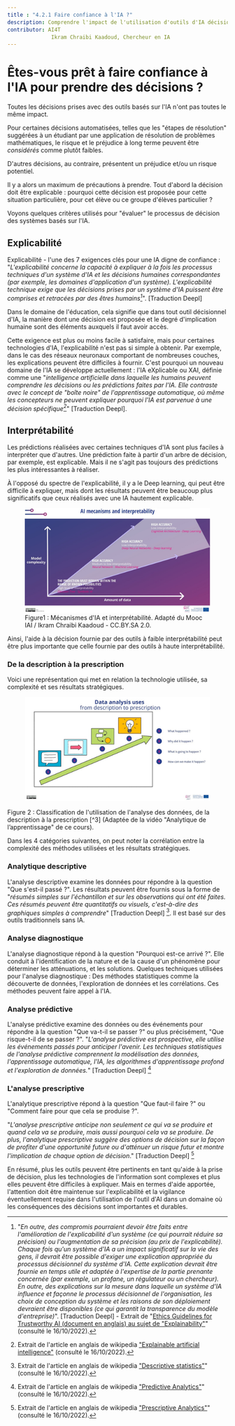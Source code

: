 ```yaml
---
title : "4.2.1 Faire confiance à l'IA ?"
description: Comprendre l'impact de l'utilisation d'outils d'IA décisionnels et les précautions nécessaires d'utilisation.
contributor: AI4T
              Ikram Chraibi Kaadoud, Chercheur en IA
---
```


# Êtes-vous prêt à faire confiance à l'IA pour prendre des décisions ?

Toutes les décisions prises avec des outils basés sur l'IA n'ont pas toutes le même impact.

Pour certaines décisions automatisées, telles que les "étapes de résolution" suggérées à un étudiant par une application de résolution de problèmes mathématiques, le risque et le préjudice à long terme peuvent être *considérés* comme plutôt faibles.

D'autres décisions, au contraire, présentent un préjudice et/ou un risque potentiel.

Il y a alors un maximum de précautions à prendre. Tout d'abord la décision doit être explicable : pourquoi cette décision est proposée pour cette situation particulière, pour cet élève ou ce groupe d'élèves particulier ?

Voyons quelques critères utilisés pour "évaluer" le processus de décision des systèmes basés sur l'IA.

## Explicabilité

Explicabilité - l'une des 7 exigences clés pour une IA digne de confiance : "_L'explicabilité concerne la capacité à expliquer à la fois les processus techniques d'un système d'IA et les décisions humaines correspondantes (par exemple, les domaines d'application d'un système). L'explicabilité technique exige que les décisions prises par un système d'IA puissent être comprises et retracées par des êtres humains[^1]_". [Traduction Deepl]

Dans le domaine de l'éducation, cela signifie que dans tout outil décisionnel d'IA, la manière dont une décision est proposée et le degré d'implication humaine sont des éléments auxquels il faut avoir accès.

Cette exigence est plus ou moins facile à satisfaire, mais pour certaines technologies d'IA, l'explicabilité n'est pas si simple à obtenir. Par exemple, dans le cas des réseaux neuronaux comportant de nombreuses couches, les explications peuvent être difficiles à fournir. C'est pourquoi un nouveau domaine de l'IA se développe actuellement : l'IA eXplicable ou XAI, définie comme une "_intelligence artificielle dans laquelle les humains peuvent comprendre les décisions ou les prédictions faites par l'IA. Elle contraste avec le concept de "boîte noire" de l'apprentissage automatique, où même les concepteurs ne peuvent expliquer pourquoi l'IA est parvenue à une décision spécifique[^2]_" [Traduction Deepl].

## Interprétabilité

Les prédictions réalisées avec certaines techniques d'IA sont plus faciles à interpréter que d'autres. Une prédiction faite à partir d'un arbre de décision, par exemple, est explicable. Mais il ne s'agit pas toujours des prédictions les plus intéressantes à réaliser.

À l'opposé du spectre de l'explicabilité, il y a le Deep learning, qui peut être difficile à expliquer, mais dont les résultats peuvent être beaucoup plus significatifs que ceux réalisés avec une IA hautement explicable.

<figure>
  <img src="Images/AI-mecanisms-and-interpretability-HQ.jpg" alt="Representation of AI mechanisms and interpretability." />
  <figcaption>Figure1 : Mécanismes d'IA et interprétabilité.
 Adapté du Mooc IAI / Ikram Chraibi Kaadoud - CC.BY.SA 2.0.</figcaption>
</figure>

Ainsi, l'aide à la décision fournie par des outils à faible interprétabilité peut être plus importante que celle fournie par des outils à haute interprétabilité.

### De la description à la prescription

Voici une représentation qui met en relation la technologie utilisée, sa complexité et ses résultats stratégiques.

<figure>
  <img src="Images/Data-analysis-uses-from-description-to-prescription-HQ.jpg" alt="Representation of Data analysis uses from description to prescription." />
</figure>
Figure 2 : Classification de l'utilisation de l'analyse des données, de la description à la prescription [^3] (Adaptée de la vidéo "Analytique de l’apprentissage" de ce cours).

Dans les 4 catégories suivantes, on peut noter la corrélation entre la complexité des méthodes utilisées et les résultats stratégiques.

### Analytique descriptive

L'analyse descriptive examine les données pour répondre à la question "Que s'est-il passé ?".
Les résultats peuvent être fournis sous la forme de "*résumés simples sur l'échantillon et sur les observations qui ont été faites. Ces résumés peuvent être quantitatifs ou visuels, c'est-à-dire des graphiques simples à comprendre*" [Traduction Deepl] [^4]. Il est basé sur des outils traditionnels sans IA.

### Analyse diagnostique

L'analyse diagnostique répond à la question "Pourquoi est-ce arrivé ?".
Elle conduit à l'identification de la nature et de la cause d'un phénomène pour déterminer les atténuations, et les solutions. Quelques techniques utilisées pour l'analyse diagnostique : Des méthodes statistiques comme la découverte de données, l'exploration de données et les corrélations. Ces méthodes peuvent faire appel à l'IA.

### Analyse prédictive

L'analyse prédictive examine des données ou des événements pour répondre à la question "Que va-t-il se passer ?" ou plus précisément, "Que risque-t-il de se passer ?".
"*L'analyse prédictive est prospective, elle utilise les événements passés pour anticiper l'avenir. Les techniques statistiques de l'analyse prédictive comprennent la modélisation des données, l'apprentissage automatique, l'IA, les algorithmes d'apprentissage profond et l'exploration de données.*" [Traduction Deepl] [^5]

### L'analyse prescriptive

L'analytique prescriptive répond à la question "Que faut-il faire ?" ou "Comment faire pour que cela se produise ?".

"*L'analyse prescriptive anticipe non seulement ce qui va se produire et quand cela va se produire, mais aussi pourquoi cela va se produire. De plus, l'analytique prescriptive suggère des options de décision sur la façon de profiter d'une opportunité future ou d'atténuer un risque futur et montre l'implication de chaque option de décision*." [Traduction Deepl] [^6]

En résumé, plus les outils peuvent être pertinents en tant qu'aide à la prise de décision, plus les technologies de l'information sont complexes et plus elles peuvent être difficiles à expliquer.
Mais en termes d'aide apportée, l'attention doit être maintenue sur l'explicabilité et la vigilance éventuellement requise dans l'utilisation de l'outil d'AI dans un domaine où les conséquences des décisions sont importantes et durables.

[^1]: "*En outre, des compromis pourraient devoir être faits entre l'amélioration de l'explicabilité d'un système (ce qui pourrait réduire sa précision) ou l'augmentation de sa précision (au prix de l'explicabilité). Chaque fois qu'un système d'IA a un impact significatif sur la vie des gens, il devrait être possible d'exiger une explication appropriée du processus décisionnel du système d'IA. Cette explication devrait être fournie en temps utile et adaptée à l'expertise de la partie prenante concernée (par exemple, un profane, un régulateur ou un chercheur). En outre, des explications sur la mesure dans laquelle un système d'IA influence et façonne le processus décisionnel de l'organisation, les choix de conception du système et les raisons de son déploiement devraient être disponibles (ce qui garantit la transparence du modèle d'entreprise)*". [Traduction Deepl] - Extrait de "[Ethics Guidelines for Trustworthy AI (document en anglais) au sujet de "Explainability"](https://ec.europa.eu/futurium/en/ai-alliance-consultation/guidelines/1.html#Transparency)" (consulté le 16/10/2022).

[^2]: Extrait de l'article en anglais de wikipedia ["Explainable artificial intelligence"](https://en.wikipedia.org/wiki/Explainable_artificial_intelligence) (consulté le 16/10/2022).

[^3]: Voir, dans ce cours, la section 1.1.3. sur l'analytique de l'apprentissage (vidéo).

[^4]: Extrait de l'article en anglais de wikipedia ["Descriptive statistics"](https://en.wikipedia.org/wiki/Descriptive_statistics)"(consulté le 16/10/2022).

[^5]: Extrait de l'article en anglais de wikipedia ["Predictive Analytics"](https://en.wikipedia.org/wiki/Predictive_analytics)" (consulté le 16/10/2022).

[^6]: Extrait de l'article en anglais de wikipedia ["Prescriptive Analytics"](https://en.wikipedia.org/wiki/Prescriptive_analytics)" (consulté le 16/10/2022).
